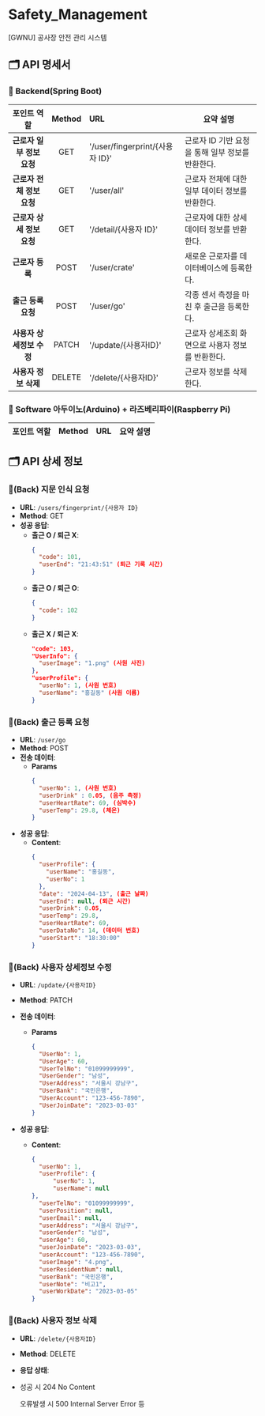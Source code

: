 # Safety_Management
[GWNU] 공사장 안전 관리 시스템

## 🗂️ API 명세서
### 📕 Backend(Spring Boot)
| 포인트 역할             | Method | URL                           | 요약 설명                              |
|:--------------------:|:------:|:------------------------------|--------------------------------------|
| **근로자 일부 정보 요청** | GET    | '/user/fingerprint/{사용자 ID}' | 근로자 ID 기반 요청을 통해 일부 정보를 반환한다.|
| **근로자 전체 정보 요청** | GET    | '/user/all'                   | 근로자 전체에 대한 일부 데이터 정보를 반환한다. |
| **근로자 상세 정보 요청** | GET    | '/detail/{사용자 ID}'           | 근로자에 대한 상세 데이터 정보를 반환한다.     |
| **근로자 등록**         | POST   | '/user/crate'                 | 새로운 근로자를 데이터베이스에 등록한다.       |
| **출근 등록 요청**      | POST   | '/user/go'                     | 각종 센서 측정을 마친 후 출근을 등록한다.     |
| **사용자 상세정보 수정**  | PATCH  | '/update/{사용자ID}'            | 근로자 상세조회 화면으로 사용자 정보를 반환한다. |
| **사용자 정보 삭제**     | DELETE  | '/delete/{사용자ID}'           | 근로자 정보를 삭제한다.                   |





### 📘 Software 아두이노(Arduino) + 라즈베리파이(Raspberry Pi)
| 포인트 역할             | Method | URL                 | 요약 설명                              |
|:--------------------:|:------:|:--------------------|--------------------------------------|


## 🗂️ API 상세 정보
### 📕(Back) 지문 인식 요청
- **URL**: `/users/fingerprint/{사용자 ID}`
- **Method**: GET
- **성공 응답**:
  - **출근 O / 퇴근 X**:
    ```json
    {
      "code": 101,
      "userEnd": "21:43:51" (퇴근 기록 시간)
    }
    ```
  - **출근 O / 퇴근 O**:
    ```json
    {
      "code": 102
    }
    ```
  - **출근 X / 퇴근 X**:
    ```json
    "code": 103,
    "UserInfo": {
      "userImage": "1.png" (사원 사진)
    },
    "userProfile": {
      "userNo": 1, (사원 번호)
      "userName": "홍길동" (사원 이름)
    }
      ```

### 📕(Back) 출근 등록 요청
- **URL**: `/user/go`
- **Method**: POST
- **전송 데이터**:
  - **Params**
    ```json
    {
      "userNo": 1, (사원 번호)
      "userDrink" : 0.05, (음주 측정)
      "userHeartRate": 69, (심박수)
      "userTemp": 29.8, (체온)
    }
    ```  
- **성공 응답**:
  - **Content**:
    ```json
    {
      "userProfile": {
        "userName": "홍길동",
        "userNo": 1
      },
      "date": "2024-04-13", (출근 날짜)
      "userEnd": null, (퇴근 시간)
      "userDrink": 0.05, 
      "userTemp": 29.8,
      "userHeartRate": 69,
      "userDataNo": 14, (데이터 번호)
      "userStart": "18:30:00"
    }
    ```

### 📕(Back) 사용자 상세정보 수정
- **URL**: `/update/{사용자ID}`
- **Method**: PATCH
- **전송 데이터**:
  - **Params**
    ```json
    {
      "UserNo": 1,
      "UserAge": 60,
      "UserTelNo": "01099999999",
      "UserGender": "남성",
      "UserAddress": "서울시 강남구",
      "UserBank": "국민은행",
      "UserAccount": "123-456-7890",
      "UserJoinDate": "2023-03-03"
    }
    ```

- **성공 응답**:
  - **Content**:
    ```json
    {
      "userNo": 1,
      "userProfile": {
          "userNo": 1,
          "userName": null
    },
      "userTelNo": "01099999999",
      "userPosition": null,
      "userEmail": null,
      "userAddress": "서울시 강남구",
      "userGender": "남성",
      "userAge": 60,
      "userJoinDate": "2023-03-03",
      "userAccount": "123-456-7890",
      "userImage": "4.png",
      "userResidentNum": null,
      "userBank": "국민은행",
      "userNote": "비고1",
      "userWorkDate": "2023-03-05"
    }
    ```
    
### 📕(Back) 사용자 정보 삭제
- **URL**: `/delete/{사용자ID}`
- **Method**: DELETE
- **응답 상태**:
- 
  성공 시 204 No Content
  
  오류발생 시 500 Internal Server Error 등



